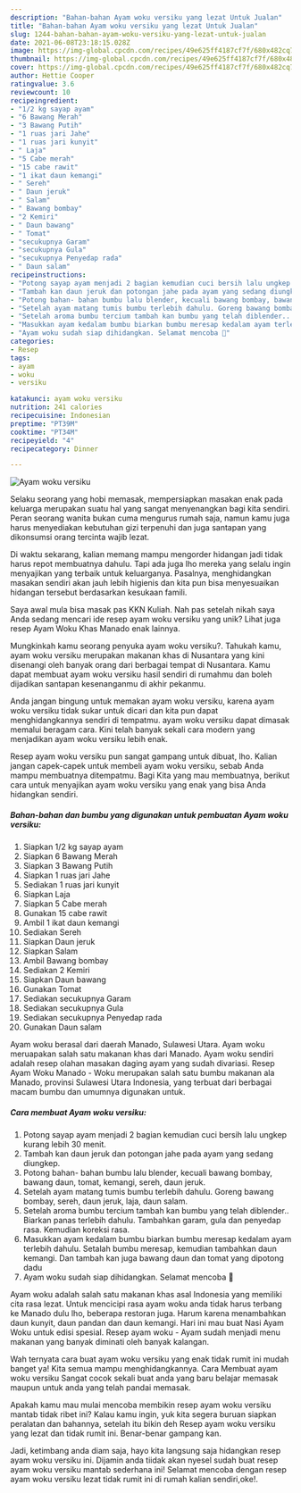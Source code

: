 ```yaml
---
description: "Bahan-bahan Ayam woku versiku yang lezat Untuk Jualan"
title: "Bahan-bahan Ayam woku versiku yang lezat Untuk Jualan"
slug: 1244-bahan-bahan-ayam-woku-versiku-yang-lezat-untuk-jualan
date: 2021-06-08T23:18:15.028Z
image: https://img-global.cpcdn.com/recipes/49e625ff4187cf7f/680x482cq70/ayam-woku-versiku-foto-resep-utama.jpg
thumbnail: https://img-global.cpcdn.com/recipes/49e625ff4187cf7f/680x482cq70/ayam-woku-versiku-foto-resep-utama.jpg
cover: https://img-global.cpcdn.com/recipes/49e625ff4187cf7f/680x482cq70/ayam-woku-versiku-foto-resep-utama.jpg
author: Hettie Cooper
ratingvalue: 3.6
reviewcount: 10
recipeingredient:
- "1/2 kg sayap ayam"
- "6 Bawang Merah"
- "3 Bawang Putih"
- "1 ruas jari Jahe"
- "1 ruas jari kunyit"
- " Laja"
- "5 Cabe merah"
- "15 cabe rawit"
- "1 ikat daun kemangi"
- " Sereh"
- " Daun jeruk"
- " Salam"
- " Bawang bombay"
- "2 Kemiri"
- " Daun bawang"
- " Tomat"
- "secukupnya Garam"
- "secukupnya Gula"
- "secukupnya Penyedap rada"
- " Daun salam"
recipeinstructions:
- "Potong sayap ayam menjadi 2 bagian kemudian cuci bersih lalu ungkep kurang lebih 30 menit."
- "Tambah kan daun jeruk dan potongan jahe pada ayam yang sedang diungkep."
- "Potong bahan- bahan bumbu lalu blender, kecuali bawang bombay, bawang daun, tomat, kemangi, sereh, daun jeruk."
- "Setelah ayam matang tumis bumbu terlebih dahulu. Goreng bawang bombay, sereh, daun jeruk, laja, daun salam."
- "Setelah aroma bumbu tercium tambah kan bumbu yang telah diblender.. Biarkan panas terlebih dahulu. Tambahkan garam, gula dan penyedap rasa. Kemudian koreksi rasa."
- "Masukkan ayam kedalam bumbu biarkan bumbu meresap kedalam ayam terlebih dahulu. Setalah bumbu meresap, kemudian tambahkan daun kemangi. Dan tambah kan juga bawang daun dan tomat yang dipotong dadu"
- "Ayam woku sudah siap dihidangkan. Selamat mencoba 🥰"
categories:
- Resep
tags:
- ayam
- woku
- versiku

katakunci: ayam woku versiku 
nutrition: 241 calories
recipecuisine: Indonesian
preptime: "PT39M"
cooktime: "PT34M"
recipeyield: "4"
recipecategory: Dinner

---
```



![Ayam woku versiku](https://img-global.cpcdn.com/recipes/49e625ff4187cf7f/680x482cq70/ayam-woku-versiku-foto-resep-utama.jpg)

Selaku seorang yang hobi memasak, mempersiapkan masakan enak pada keluarga merupakan suatu hal yang sangat menyenangkan bagi kita sendiri. Peran seorang  wanita bukan cuma mengurus rumah saja, namun kamu juga harus menyediakan kebutuhan gizi terpenuhi dan juga santapan yang dikonsumsi orang tercinta wajib lezat.

Di waktu  sekarang, kalian memang mampu mengorder hidangan jadi tidak harus repot membuatnya dahulu. Tapi ada juga lho mereka yang selalu ingin menyajikan yang terbaik untuk keluarganya. Pasalnya, menghidangkan masakan sendiri akan jauh lebih higienis dan kita pun bisa menyesuaikan hidangan tersebut berdasarkan kesukaan famili. 

Saya awal mula bisa masak pas KKN Kuliah. Nah pas setelah nikah saya Anda sedang mencari ide resep ayam woku versiku yang unik? Lihat juga resep Ayam Woku Khas Manado enak lainnya.

Mungkinkah kamu seorang penyuka ayam woku versiku?. Tahukah kamu, ayam woku versiku merupakan makanan khas di Nusantara yang kini disenangi oleh banyak orang dari berbagai tempat di Nusantara. Kamu dapat membuat ayam woku versiku hasil sendiri di rumahmu dan boleh dijadikan santapan kesenanganmu di akhir pekanmu.

Anda jangan bingung untuk memakan ayam woku versiku, karena ayam woku versiku tidak sukar untuk dicari dan kita pun dapat menghidangkannya sendiri di tempatmu. ayam woku versiku dapat dimasak memalui beragam cara. Kini telah banyak sekali cara modern yang menjadikan ayam woku versiku lebih enak.

Resep ayam woku versiku pun sangat gampang untuk dibuat, lho. Kalian jangan capek-capek untuk membeli ayam woku versiku, sebab Anda mampu membuatnya ditempatmu. Bagi Kita yang mau membuatnya, berikut cara untuk menyajikan ayam woku versiku yang enak yang bisa Anda hidangkan sendiri.

<!--inarticleads1-->

##### Bahan-bahan dan bumbu yang digunakan untuk pembuatan Ayam woku versiku:

1. Siapkan 1/2 kg sayap ayam
1. Siapkan 6 Bawang Merah
1. Siapkan 3 Bawang Putih
1. Siapkan 1 ruas jari Jahe
1. Sediakan 1 ruas jari kunyit
1. Siapkan  Laja
1. Siapkan 5 Cabe merah
1. Gunakan 15 cabe rawit
1. Ambil 1 ikat daun kemangi
1. Sediakan  Sereh
1. Siapkan  Daun jeruk
1. Siapkan  Salam
1. Ambil  Bawang bombay
1. Sediakan 2 Kemiri
1. Siapkan  Daun bawang
1. Gunakan  Tomat
1. Sediakan secukupnya Garam
1. Sediakan secukupnya Gula
1. Sediakan secukupnya Penyedap rada
1. Gunakan  Daun salam


Ayam woku berasal dari daerah Manado, Sulawesi Utara. Ayam woku meruapakan salah satu makanan khas dari Manado. Ayam woku sendiri adalah resep olahan masakan daging ayam yang sudah divariasi. Resep Ayam Woku Manado - Woku merupakan salah satu bumbu makanan ala Manado, provinsi Sulawesi Utara Indonesia, yang terbuat dari berbagai macam bumbu dan umumnya digunakan untuk. 

<!--inarticleads2-->

##### Cara membuat Ayam woku versiku:

1. Potong sayap ayam menjadi 2 bagian kemudian cuci bersih lalu ungkep kurang lebih 30 menit.
1. Tambah kan daun jeruk dan potongan jahe pada ayam yang sedang diungkep.
1. Potong bahan- bahan bumbu lalu blender, kecuali bawang bombay, bawang daun, tomat, kemangi, sereh, daun jeruk.
1. Setelah ayam matang tumis bumbu terlebih dahulu. Goreng bawang bombay, sereh, daun jeruk, laja, daun salam.
1. Setelah aroma bumbu tercium tambah kan bumbu yang telah diblender.. Biarkan panas terlebih dahulu. Tambahkan garam, gula dan penyedap rasa. Kemudian koreksi rasa.
1. Masukkan ayam kedalam bumbu biarkan bumbu meresap kedalam ayam terlebih dahulu. Setalah bumbu meresap, kemudian tambahkan daun kemangi. Dan tambah kan juga bawang daun dan tomat yang dipotong dadu
1. Ayam woku sudah siap dihidangkan. Selamat mencoba 🥰


Ayam woku adalah salah satu makanan khas asal Indonesia yang memiliki cita rasa lezat. Untuk mencicipi rasa ayam woku anda tidak harus terbang ke Manado dulu lho, beberapa restoran juga. Harum karena menambahkan daun kunyit, daun pandan dan daun kemangi. Hari ini mau buat Nasi Ayam Woku untuk edisi spesial. Resep ayam woku - Ayam sudah menjadi menu makanan yang banyak diminati oleh banyak kalangan. 

Wah ternyata cara buat ayam woku versiku yang enak tidak rumit ini mudah banget ya! Kita semua mampu menghidangkannya. Cara Membuat ayam woku versiku Sangat cocok sekali buat anda yang baru belajar memasak maupun untuk anda yang telah pandai memasak.

Apakah kamu mau mulai mencoba membikin resep ayam woku versiku mantab tidak ribet ini? Kalau kamu ingin, yuk kita segera buruan siapkan peralatan dan bahannya, setelah itu bikin deh Resep ayam woku versiku yang lezat dan tidak rumit ini. Benar-benar gampang kan. 

Jadi, ketimbang anda diam saja, hayo kita langsung saja hidangkan resep ayam woku versiku ini. Dijamin anda tiidak akan nyesel sudah buat resep ayam woku versiku mantab sederhana ini! Selamat mencoba dengan resep ayam woku versiku lezat tidak rumit ini di rumah kalian sendiri,oke!.

